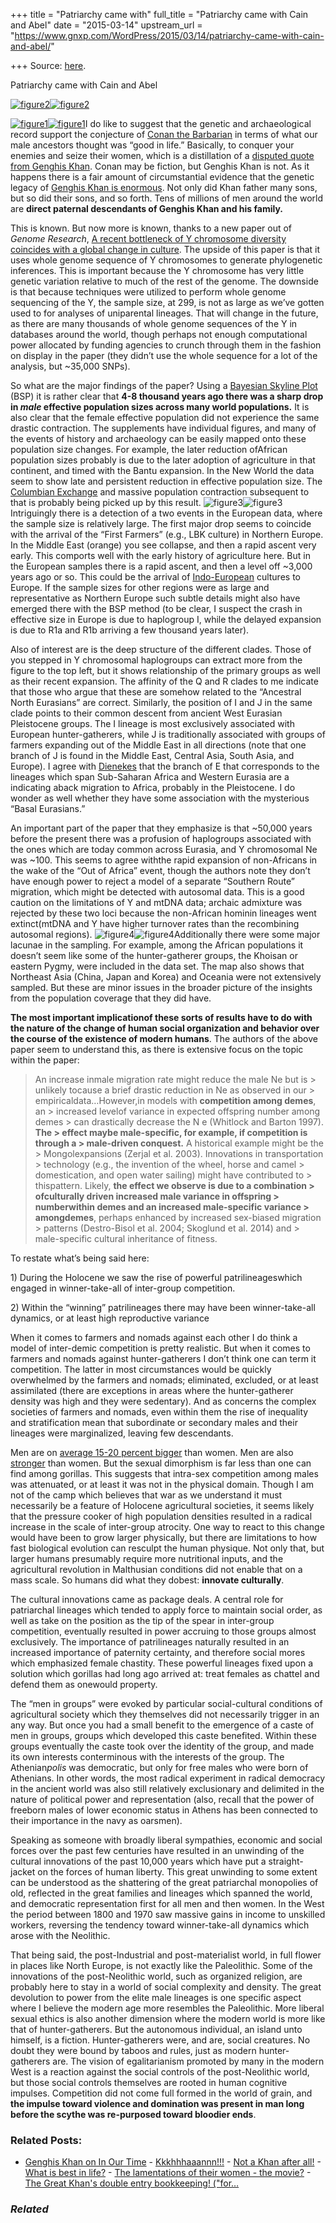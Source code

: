 +++
title = "Patriarchy came with"
full_title = "Patriarchy came with Cain and Abel"
date = "2015-03-14"
upstream_url = "https://www.gnxp.com/WordPress/2015/03/14/patriarchy-came-with-cain-and-abel/"

+++
Source: [here](https://www.gnxp.com/WordPress/2015/03/14/patriarchy-came-with-cain-and-abel/).

Patriarchy came with Cain and Abel

[![figure2](https://i0.wp.com/www.unz.com/wp-content/uploads/2015/03/figure2.jpg?resize=600%2C527)![figure2](https://i0.wp.com/www.unz.com/wp-content/uploads/2015/03/figure2.jpg?resize=600%2C527)](http://genome.cshlp.org/content/early/2015/03/13/gr.186684.114.abstract)

[![figure1](https://i0.wp.com/www.unz.com/wp-content/uploads/2015/03/figure1.jpg?resize=202%2C667)![figure1](https://i0.wp.com/www.unz.com/wp-content/uploads/2015/03/figure1.jpg?resize=202%2C667)](http://genome.cshlp.org/content/early/2015/03/13/gr.186684.114.abstract)I do like to suggest that the genetic and archaeological record support the conjecture of [Conan the Barbarian](https://www.youtube.com/watch?v=wEpsVSdtfcc) in terms of what our male ancestors thought was “good in life.” Basically, to conquer your enemies and seize their women, which is a distillation of a [disputed quote from Genghis Khan](https://en.wikiquote.org/wiki/Genghis_Khan). Conan may be fiction, but Genghis Khan is not. As it happens there is a fair amount of circumstantial evidence that the genetic legacy of [Genghis Khan is enormous](http://www.unz.com/gnxp/the-y-chromosomal-sons-of-the-conquerors/). Not only did Khan father many sons, but so did their sons, and so forth. Tens of millions of men around the world are **direct paternal descendants of Genghis Khan and his family.**

This is known. But now more is known, thanks to a new paper out of *Genome Research*, [A recent bottleneck of Y chromosome diversity coincides with a global change in culture](http://genome.cshlp.org/content/early/2015/03/13/gr.186684.114.abstract). The upside of this paper is that it uses whole genome sequence of Y chromosomes to generate phylogenetic inferences. This is important because the Y chromosome has very little genetic variation relative to much of the rest of the genome. The downside is that because techniques were utilized to perform whole genome sequencing of the Y, the sample size, at 299, is not as large as we’ve gotten used to for analyses of uniparental lineages. That will change in the future, as there are many thousands of whole genome sequences of the Y in databases around the world, though perhaps not enough computational power allocated by funding agencies to crunch through them in the fashion on display in the paper (they didn’t use the whole sequence for a lot of the analysis, but \~35,000 SNPs).

So what are the major findings of the paper? Using a [Bayesian Skyline Plot](http://mbe.oxfordjournals.org/content/22/5/1185.full) (BSP) it is rather clear that **4-8 thousand years ago there was a sharp drop in *male* effective population sizes across many world populations.** It is also clear that the female effective population did not experience the same drastic contraction. The supplements have individual figures, and many of the events of history and archaeology can be easily mapped onto these population size changes. For example, the later reduction ofAfrican population sizes probably is due to the later adoption of agriculture in that continent, and timed with the Bantu expansion. In the New World the data seem to show late and persistent reduction in effective population size. The [Columbian Exchange](https://en.wikipedia.org/wiki/Columbian_Exchange) and massive population contraction subsequent to that is probably being picked up by this result. ![figure3](https://i0.wp.com/www.unz.com/wp-content/uploads/2015/03/figure31.jpg?resize=300%2C282)![figure3](https://i0.wp.com/www.unz.com/wp-content/uploads/2015/03/figure31.jpg?resize=300%2C282)Intriguingly there is a detection of a two events in the European data, where the sample size is relatively large. The first major drop seems to coincide with the arrival of the “First Farmers” (e.g., LBK culture) in Northern Europe. In the Middle East (orange) you see collapse, and then a rapid ascent very early. This comports well with the early history of agriculture here. But in the European samples there is a rapid ascent, and then a level off \~3,000 years ago or so. This could be the arrival of [Indo-European](http://www.nature.com/nature/journal/vaop/ncurrent/full/nature14317.html) cultures to Europe. If the sample sizes for other regions were as large and representative as Northern Europe such subtle details might also have emerged there with the BSP method (to be clear, I suspect the crash in effective size in Europe is due to haplogroup I, while the delayed expansion is due to R1a and R1b arriving a few thousand years later).

Also of interest are is the deep structure of the different clades. Those of you stepped in Y chromosomal haplogroups can extract more from the figure to the top left, but it shows relationship of the primary groups as well as their recent expansion. The affinity of the Q and R clades to me indicate that those who argue that these are somehow related to the “Ancestral North Eurasians” are correct. Similarly, the position of I and J in the same clade points to their common descent from ancient West Eurasian Pleistocene groups. The I lineage is most exclusively associated with European hunter-gatherers, while J is traditionally associated with groups of farmers expanding out of the Middle East in all directions (note that one branch of J is found in the Middle East, Central Asia, South Asia, and Europe). I agree with [Dienekes](https://dienekes.blogspot.com/2015/03/bottleneck-in-human-y-chromosomes-in.html) that the branch of E that corresponds to the lineages which span Sub-Saharan Africa and Western Eurasia are a indicating aback migration to Africa, probably in the Pleistocene. I do wonder as well whether they have some association with the mysterious “Basal Eurasians.”

An important part of the paper that they emphasize is that \~50,000 years before the present there was a profusion of haplogroups associated with the ones which are today common across Eurasia, and Y chromosomal Ne was \~100. This seems to agree withthe rapid expansion of non-Africans in the wake of the “Out of Africa” event, though the authors note they don’t have enough power to reject a model of a separate “Southern Route” migration, which might be detected with autosomal data. This is a good caution on the limitations of Y and mtDNA data; archaic admixture was rejected by these two loci because the non-African hominin lineages went extinct(mtDNA and Y have higher turnover rates than the recombining autosomal regions). ![figure4](https://i0.wp.com/www.unz.com/wp-content/uploads/2015/03/figure4.png?resize=150%2C147)![figure4](https://i0.wp.com/www.unz.com/wp-content/uploads/2015/03/figure4.png?resize=150%2C147)Additionally there were some major lacunae in the sampling. For example, among the African populations it doesn’t seem like some of the hunter-gatherer groups, the Khoisan or eastern Pygmy, were included in the data set. The map also shows that Northeast Asia (China, Japan and Korea) and Oceania were not extensively sampled. But these are minor issues in the broader picture of the insights from the population coverage that they did have.

**The most important implicationof these sorts of results have to do with the nature of the change of human social organization and behavior over the course of the existence of modern humans**. The authors of the above paper seem to understand this, as there is extensive focus on the topic within the paper:

> An increase inmale migration rate might reduce the male Ne but is > unlikely tocause a brief drastic reduction in Ne as observed in our > empiricaldata…However,in models with **competition among demes**, an > increased levelof variance in expected offspring number among demes > can drastically decrease the N e (Whitlock and Barton 1997). **The > effect maybe male-specific, for example, if competition is through a > male-driven conquest.** A historical example might be the > Mongolexpansions (Zerjal et al. 2003). Innovations in transportation > technology (e.g., the invention of the wheel, horse and camel > domestication, and open water sailing) might have contributed to > thispattern. Likely, **the effect we observe is due to a combination > ofculturally driven increased male variance in offspring > numberwithin demes and an increased male-specific variance > amongdemes**, perhaps enhanced by increased sex-biased migration > patterns (Destro-Bisol et al. 2004; Skoglund et al. 2014) and > male-specific cultural inheritance of fitness.

To restate what’s being said here:

1\) During the Holocene we saw the rise of powerful patrilineageswhich engaged in winner-take-all of inter-group competition.

2\) Within the “winning” patrilineages there may have been winner-take-all dynamics, or at least high reproductive variance

When it comes to farmers and nomads against each other I do think a model of inter-demic competition is pretty realistic. But when it comes to farmers and nomads against hunter-gatherers I don’t think one can term it competition. The latter in most circumstances would be quickly overwhelmed by the farmers and nomads; eliminated, excluded, or at least assimilated (there are exceptions in areas where the hunter-gatherer density was high and they were sedentary). And as concerns the complex societies of farmers and nomads, even within them the rise of inequality and stratification mean that subordinate or secondary males and their lineages were marginalized, leaving few descendants.

Men are on [average 15-20 percent bigger](http://abcnews.go.com/Technology/story?id=97579) than women. Men are also [stronger](www.unz.com/gnxp/men-are-stronger-than-women-on-average/) than women. But the sexual dimorphism is far less than one can find among gorillas. This suggests that intra-sex competition among males was attenuated, or at least it was not in the physical domain. Though I am not of the camp which believes that war as we understand it must necessarily be a feature of Holocene agricultural societies, it seems likely that the pressure cooker of high population densities resulted in a radical increase in the scale of inter-group atrocity. One way to react to this change would have been to grow larger physically, but there are limitations to how fast biological evolution can resculpt the human physique. Not only that, but larger humans presumably require more nutritional inputs, and the agricultural revolution in Malthusian conditions did not enable that on a mass scale. So humans did what they dobest: **innovate culturally**.

The cultural innovations came as package deals. A central role for patriarchal lineages which tended to apply force to maintain social order, as well as take on the position as the tip of the spear in inter-group competition, eventually resulted in power accruing to those groups almost exclusively. The importance of patrilineages naturally resulted in an increased importance of paternity certainty, and therefore social mores which emphasized female chastity. These powerful lineages fixed upon a solution which gorillas had long ago arrived at: treat females as chattel and defend them as onewould property.

The “men in groups” were evoked by particular social-cultural conditions of agricultural society which they themselves did not necessarily trigger in an any way. But once you had a small benefit to the emergence of a caste of men in groups, groups which developed this caste benefited. Within these groups eventually the caste took over the identity of the group, and made its own interests conterminous with the interests of the group. The Athenian*polis* was democratic, but only for free males who were born of Athenians. In other words, the most radical experiment in radical democracy in the ancient world was also still relatively exclusionary and delimited in the nature of political power and representation (also, recall that the power of freeborn males of lower economic status in Athens has been connected to their importance in the navy as oarsmen).

Speaking as someone with broadly liberal sympathies, economic and social forces over the past few centuries have resulted in an unwinding of the cultural innovations of the past 10,000 years which have put a straight-jacket on the forces of human liberty. This great unwinding to some extent can be understood as the shattering of the great patriarchal monopolies of old, reflected in the great families and lineages which spanned the world, and democratic representation first for all men and then women. In the West the period between 1800 and 1970 saw massive gains in income to unskilled workers, reversing the tendency toward winner-take-all dynamics which arose with the Neolithic.

That being said, the post-Industrial and post-materialist world, in full flower in places like North Europe, is not exactly like the Paleolithic. Some of the innovations of the post-Neolithic world, such as organized religion, are probably here to stay in a world of social complexity and density. The great devolution to power from the elite male lineages is one specific aspect where I believe the modern age more resembles the Paleolithic. More liberal sexual ethics is also another dimension where the modern world is more like that of hunter-gatherers. But the autonomous individual, an island unto himself, is a fiction. Hunter-gatherers were, and are, social creatures. No doubt they were bound by taboos and rules, just as modern hunter-gatherers are. The vision of egalitarianism promoted by many in the modern West is a reaction against the social controls of the post-Neolithic world, but those social controls themselves are rooted in human cognitive impulses. Competition did not come full formed in the world of grain, and **the impulse toward violence and domination was present in man long before the scythe was re-purposed toward bloodier ends**.

### Related Posts:

- [Genghis Khan on In Our
  Time](https://www.gnxp.com/WordPress/2007/02/02/genghis-khan-on-in-our-time/) - [Kkkhhhaaannn!!!](https://www.gnxp.com/WordPress/2012/02/12/kkkhhhaaannn/) - [Not a Khan after
  all!](https://www.gnxp.com/WordPress/2006/06/21/not-a-khan-after-all/) - [What is best in
  life?](https://www.gnxp.com/WordPress/2011/04/28/what-is-best-in-life/) - [The lamentations of their women - the
  movie?](https://www.gnxp.com/WordPress/2008/02/14/the-lamentations-of-their-women-the-movie/) - [The Great Khan's double entry bookkeeping!
  ("for…](https://www.gnxp.com/WordPress/2006/06/06/the-great-khan-s-double-entry-bookkeeping-for-entertainment-purposes-only/)

### *Related*

[](https://www.addtoany.com/add_to/facebook?linkurl=https%3A%2F%2Fwww.gnxp.com%2FWordPress%2F2015%2F03%2F14%2Fpatriarchy-came-with-cain-and-abel%2F&linkname=Patriarchy%20came%20with%20Cain%20and%20Abel "Facebook")[](https://www.addtoany.com/add_to/twitter?linkurl=https%3A%2F%2Fwww.gnxp.com%2FWordPress%2F2015%2F03%2F14%2Fpatriarchy-came-with-cain-and-abel%2F&linkname=Patriarchy%20came%20with%20Cain%20and%20Abel "Twitter")[](https://www.addtoany.com/add_to/email?linkurl=https%3A%2F%2Fwww.gnxp.com%2FWordPress%2F2015%2F03%2F14%2Fpatriarchy-came-with-cain-and-abel%2F&linkname=Patriarchy%20came%20with%20Cain%20and%20Abel "Email")[](https://www.addtoany.com/share)

